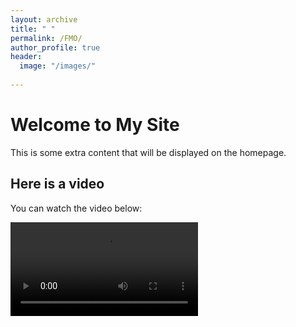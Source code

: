```yaml
---
layout: archive
title: " "
permalink: /FMO/
author_profile: true
header:
  image: "/images/"
  
---
```


# Welcome to My Site

This is some extra content that will be displayed on the homepage.

## Here is a video

You can watch the video below:

<!-- You can also include a video tag if needed -->
<video controls>
  <source src="/images/output3.mp4" type="video/mp4">
  Your browser does not support the video tag.
</video>



